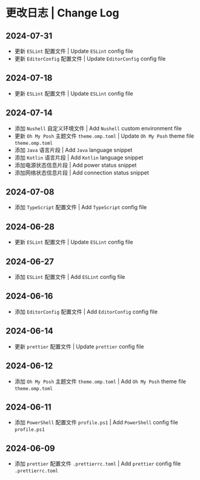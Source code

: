 # 更改日志 | Change Log

## 2024-07-31

- 更新 `ESLint` 配置文件 | Update `ESLint` config file
- 更新 `EditorConfig` 配置文件 | Update `EditorConfig` config file

## 2024-07-18

- 更新 `ESLint` 配置文件 | Update `ESLint` config file

## 2024-07-14

- 添加 `Nushell` 自定义环境文件 | Add `Nushell` custom environment file
- 更新 `Oh My Posh` 主题文件 `theme.omp.toml` | Update `Oh My Posh` theme file `theme.omp.toml`
- 添加 `Java` 语言片段 | Add `Java` language snippet
- 添加 `Kotlin` 语言片段 | Add `Kotlin` language snippet
- 添加电源状态信息片段 | Add power status snippet
- 添加网络状态信息片段 | Add connection status snippet

## 2024-07-08

- 添加 `TypeScript` 配置文件 | Add `TypeScript` config file

## 2024-06-28

- 更新 `ESLint` 配置文件 | Update `ESLint` config file

## 2024-06-27

- 添加 `ESLint` 配置文件 | Add `ESLint` config file

## 2024-06-16

- 添加 `EditorConfig` 配置文件 | Add `EditorConfig` config file

## 2024-06-14

- 更新 `prettier` 配置文件 | Update `prettier` config file

## 2024-06-12

- 添加 `Oh My Posh` 主题文件 `theme.omp.toml` | Add `Oh My Posh` theme file `theme.omp.toml`

## 2024-06-11

- 添加 `PowerShell` 配置文件 `profile.ps1` | Add `PowerShell` config file `profile.ps1`

## 2024-06-09

- 添加 `prettier` 配置文件 `.prettierrc.toml` | Add `prettier` config file `.prettierrc.toml`
